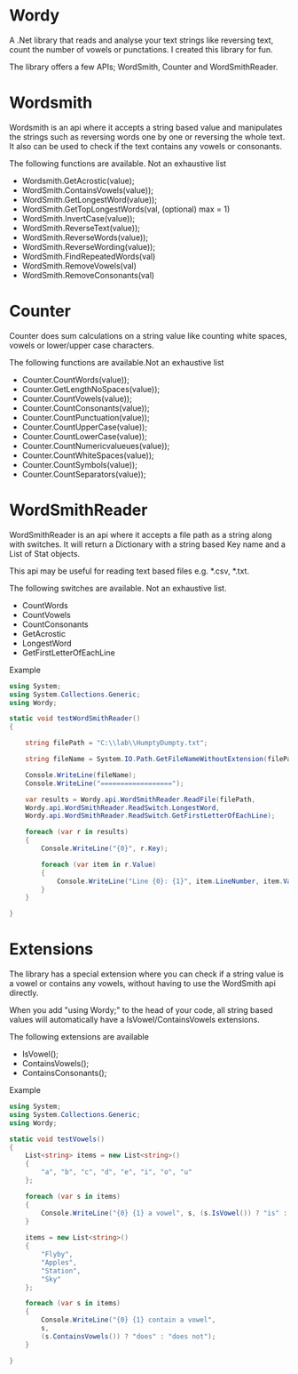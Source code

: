 # Wordy
A .Net library that reads and analyse your text strings like reversing text, count the number of vowels or punctations. I created this library for fun.

The library offers a few APIs; WordSmith, Counter and WordSmithReader.

# Wordsmith
Wordsmith is an api where it accepts a string based value and manipulates the strings such as reversing words one by one or reversing the whole text. It also can be used to check if the text contains any vowels or consonants.

The following functions are available. Not an exhaustive list

* Wordsmith.GetAcrostic(value);
* WordSmith.ContainsVowels(value));
* WordSmith.GetLongestWord(value));
* WordSmith.GetTopLongestWords(val, (optional) max = 1)
* WordSmith.InvertCase(value));
* WordSmith.ReverseText(value));
* WordSmith.ReverseWords(value));
* WordSmith.ReverseWording(value));
* WordSmith.FindRepeatedWords(val)
* WordSmith.RemoveVowels(val)
* WordSmith.RemoveConsonants(val)

# Counter
Counter does sum calculations on a string value like counting white spaces, vowels or lower/upper case characters.

The following functions are available.Not an exhaustive list

* Counter.CountWords(value));
* Counter.GetLengthNoSpaces(value));
* Counter.CountVowels(value));
* Counter.CountConsonants(value));
* Counter.CountPunctuation(value));
* Counter.CountUpperCase(value));
* Counter.CountLowerCase(value));
* Counter.CountNumericvalueues(value));
* Counter.CountWhiteSpaces(value));
* Counter.CountSymbols(value));
* Counter.CountSeparators(value));

# WordSmithReader
WordSmithReader is an api where it accepts a file path as a string along with switches. It will return a Dictionary with a string based Key name and a List of Stat objects.

This api may be useful for reading text based files e.g. *.csv, *.txt.

The following switches are available. Not an exhaustive list.

* CountWords
* CountVowels
* CountConsonants
* GetAcrostic
* LongestWord
* GetFirstLetterOfEachLine

Example
```C#
using System;
using System.Collections.Generic;
using Wordy;

static void testWordSmithReader()
{

	string filePath = "C:\\lab\\HumptyDumpty.txt";

	string fileName = System.IO.Path.GetFileNameWithoutExtension(filePath);

	Console.WriteLine(fileName);
	Console.WriteLine("==================");

	var results = Wordy.api.WordSmithReader.ReadFile(filePath,
	Wordy.api.WordSmithReader.ReadSwitch.LongestWord,
	Wordy.api.WordSmithReader.ReadSwitch.GetFirstLetterOfEachLine);

	foreach (var r in results)
	{
		Console.WriteLine("{0}", r.Key);

		foreach (var item in r.Value)
		{
			Console.WriteLine("Line {0}: {1}", item.LineNumber, item.Value);
		}
	}

}

```


# Extensions
The library has a special extension where you can check if a string value is a vowel or contains any vowels, without having to use the WordSmith api directly. 

When you add "using Wordy;" to the head of your code, all string based values will automatically have a IsVowel/ContainsVowels extensions. 

The following extensions are available
* IsVowel();
* ContainsVowels();
* ContainsConsonants();

Example

```C#
using System;
using System.Collections.Generic;
using Wordy;

static void testVowels()
{
	List<string> items = new List<string>()
	{
		"a", "b", "c", "d", "e", "i", "o", "u"
	};

	foreach (var s in items)
	{
		Console.WriteLine("{0} {1} a vowel", s, (s.IsVowel()) ? "is" : "is not");
	}
	
	items = new List<string>()
	{
		"Flyby",
		"Apples",
		"Station",
		"Sky"
	};

	foreach (var s in items)
	{
		Console.WriteLine("{0} {1} contain a vowel", 
		s, 
		(s.ContainsVowels()) ? "does" : "does not");
	}

}
```


